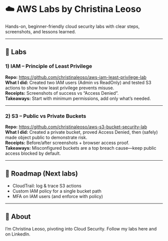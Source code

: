 # ☁️ AWS Labs by Christina Leoso

Hands-on, beginner-friendly cloud security labs with clear steps, screenshots, and lessons learned.

---

## 🔐 Labs

### 1) IAM – Principle of Least Privilege
**Repo:** https://github.com/christinaleoso/aws-iam-least-privilege-lab  
**What I did:** Created two IAM users (Admin vs ReadOnly) and tested S3 actions to show how least privilege prevents misuse.  
**Receipts:** Screenshots of success vs “Access Denied”.  
**Takeaways:** Start with minimum permissions, add only what’s needed.

---

### 2) S3 – Public vs Private Buckets
**Repo:** https://github.com/christinaleoso/aws-s3-bucket-security-lab  
**What I did:** Created a private bucket, proved Access Denied, then (safely) made object public to demonstrate risk.  
**Receipts:** Before/after screenshots + browser access proof.  
**Takeaways:** Misconfigured buckets are a top breach cause—keep public access blocked by default.

---

## 📅 Roadmap (Next labs)
- CloudTrail: log & trace S3 actions
- Custom IAM policy for a single bucket path
- MFA on IAM users (and enforce with policy)

---

## 👋 About
I’m Christina Leoso, pivoting into Cloud Security. Follow my labs here and on LinkedIn.
